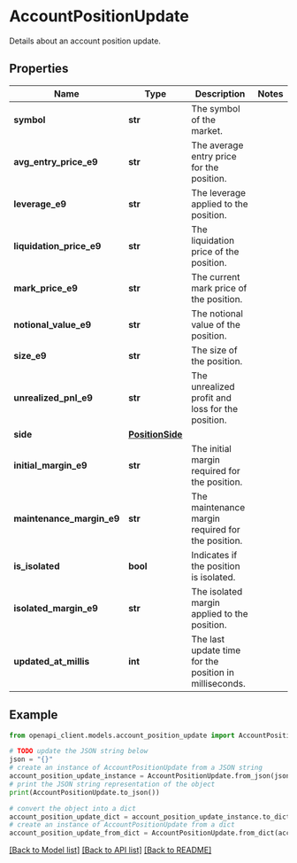 # AccountPositionUpdate

Details about an account position update.

## Properties

Name | Type | Description | Notes
------------ | ------------- | ------------- | -------------
**symbol** | **str** | The symbol of the market. | 
**avg_entry_price_e9** | **str** | The average entry price for the position. | 
**leverage_e9** | **str** | The leverage applied to the position. | 
**liquidation_price_e9** | **str** | The liquidation price of the position. | 
**mark_price_e9** | **str** | The current mark price of the position. | 
**notional_value_e9** | **str** | The notional value of the position. | 
**size_e9** | **str** | The size of the position. | 
**unrealized_pnl_e9** | **str** | The unrealized profit and loss for the position. | 
**side** | [**PositionSide**](PositionSide.md) |  | 
**initial_margin_e9** | **str** | The initial margin required for the position. | 
**maintenance_margin_e9** | **str** | The maintenance margin required for the position. | 
**is_isolated** | **bool** | Indicates if the position is isolated. | 
**isolated_margin_e9** | **str** | The isolated margin applied to the position. | 
**updated_at_millis** | **int** | The last update time for the position in milliseconds. | 

## Example

```python
from openapi_client.models.account_position_update import AccountPositionUpdate

# TODO update the JSON string below
json = "{}"
# create an instance of AccountPositionUpdate from a JSON string
account_position_update_instance = AccountPositionUpdate.from_json(json)
# print the JSON string representation of the object
print(AccountPositionUpdate.to_json())

# convert the object into a dict
account_position_update_dict = account_position_update_instance.to_dict()
# create an instance of AccountPositionUpdate from a dict
account_position_update_from_dict = AccountPositionUpdate.from_dict(account_position_update_dict)
```
[[Back to Model list]](../README.md#documentation-for-models) [[Back to API list]](../README.md#documentation-for-api-endpoints) [[Back to README]](../README.md)


